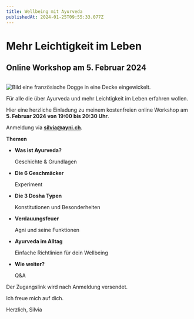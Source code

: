 ```yaml
---
title: Wellbeing mit Ayurveda
publishedAt: 2024-01-25T09:55:33.077Z
---
```

# Mehr Leichtigkeit im Leben

## Online Workshop am 5. Februar 2024

![]()

![Bild eine französische Dogge in eine Decke eingewickelt.](/images/21_event_wellbeing-intro-februar.webp "Wellbeing mit Ayurveda")

Für alle die über Ayurveda und mehr Leichtigkeit im Leben erfahren wollen. 

Hier eine herzliche Einladung zu meinem kostenfreien online Workshop am **5. Februar 2024 von 19:00 bis 20:30 Uhr**. 

Anmeldung via **silvia@ayni.ch**. 

**Themen** 

* **Was ist Ayurveda?** 

  Geschichte & Grundlagen
* **Die 6 Geschmäcker** 

  Experiment
* **Die 3 Dosha Typen** 

  Konstitutionen und Besonderheiten
* **Verdauungsfeuer** 

  Agni und seine Funktionen
* **Ayurveda im Alltag** 

  Einfache Richtlinien für dein Wellbeing
* **Wie weiter?** 

  Q&A

Der Zugangslink wird nach Anmeldung versendet.

Ich freue mich auf dich.

Herzlich, Silvia